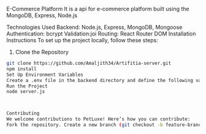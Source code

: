 E-Commerce Platform
It is a api for e-commerce platform built using the MongoDB, Express, Node.js 

Technologies Used
Backend: Node.js, Express, MongoDB, Mongoose
Authentication: bcrypt
Validation:joi
Routing: React Router DOM
Installation Instructions
To set up the project locally, follow these steps:

1. Clone the Repository
```bash
git clone https://github.com/Amaljith34/Artifitia-server.git
npm install
Set Up Environment Variables
Create a .env file in the backend directory and define the following variables
Run the Project
node server.js



Contributing
We welcome contributions to PetLuxe! Here’s how you can contribute:
Fork the repository. Create a new branch (git checkout -b feature-branch). Make your changes. Commit your changes (git commit -m 'Add new feature'). Push to the branch (git push origin feature-branch). Create a pull request for review.

